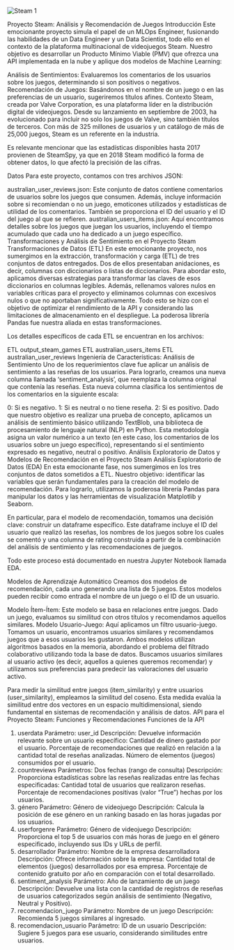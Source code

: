 ![Steam 1](https://github.com/Jeisz/Proyecto-Final-01-Soy-Henry-/assets/128953226/51226b14-e84b-41e9-879b-7597fa4caa7d)

Proyecto Steam: Análisis y Recomendación de Juegos
Introducción
Este emocionante proyecto simula el papel de un MLOps Engineer, fusionando las habilidades de un Data Engineer y un Data Scientist, todo ello en el contexto de la plataforma multinacional de videojuegos Steam. Nuestro objetivo es desarrollar un Producto Mínimo Viable (PMV) que ofrezca una API implementada en la nube y aplique dos modelos de Machine Learning:

Análisis de Sentimientos: Evaluaremos los comentarios de los usuarios sobre los juegos, determinando si son positivos o negativos.
Recomendación de Juegos: Basándonos en el nombre de un juego o en las preferencias de un usuario, sugeriremos títulos afines.
Contexto
Steam, creada por Valve Corporation, es una plataforma líder en la distribución digital de videojuegos. Desde su lanzamiento en septiembre de 2003, ha evolucionado para incluir no solo los juegos de Valve, sino también títulos de terceros. Con más de 325 millones de usuarios y un catálogo de más de 25,000 juegos, Steam es un referente en la industria.

Es relevante mencionar que las estadísticas disponibles hasta 2017 provienen de SteamSpy, ya que en 2018 Steam modificó la forma de obtener datos, lo que afectó la precisión de las cifras.

Datos
Para este proyecto, contamos con tres archivos JSON:

australian_user_reviews.json: Este conjunto de datos contiene comentarios de usuarios sobre los juegos que consumen. Además, incluye información sobre si recomiendan o no un juego, emoticones utilizados y estadísticas de utilidad de los comentarios. También se proporciona el ID del usuario y el ID del juego al que se refieren.
australian_users_items.json: Aquí encontramos detalles sobre los juegos que juegan los usuarios, incluyendo el tiempo acumulado que cada uno ha dedicado a un juego específico.
Transformaciones y Análisis de Sentimiento en el Proyecto Steam
Transformaciones de Datos (ETL)
En este emocionante proyecto, nos sumergimos en la extracción, transformación y carga (ETL) de tres conjuntos de datos entregados. Dos de ellos presentaban anidaciones, es decir, columnas con diccionarios o listas de diccionarios. Para abordar esto, aplicamos diversas estrategias para transformar las claves de esos diccionarios en columnas legibles. Además, rellenamos valores nulos en variables críticas para el proyecto y eliminamos columnas con excesivos nulos o que no aportaban significativamente. Todo esto se hizo con el objetivo de optimizar el rendimiento de la API y considerando las limitaciones de almacenamiento en el despliegue. La poderosa librería Pandas fue nuestra aliada en estas transformaciones.

Los detalles específicos de cada ETL se encuentran en los archivos:

ETL output_steam_games
ETL australian_users_items
ETL australian_user_reviews
Ingeniería de Características: Análisis de Sentimiento
Uno de los requerimientos clave fue aplicar un análisis de sentimiento a las reseñas de los usuarios. Para lograrlo, creamos una nueva columna llamada ‘sentiment_analysis’, que reemplaza la columna original que contenía las reseñas. Esta nueva columna clasifica los sentimientos de los comentarios en la siguiente escala:

0: Si es negativo.
1: Si es neutral o no tiene reseña.
2: Si es positivo.
Dado que nuestro objetivo es realizar una prueba de concepto, aplicamos un análisis de sentimiento básico utilizando TextBlob, una biblioteca de procesamiento de lenguaje natural (NLP) en Python. Esta metodología asigna un valor numérico a un texto (en este caso, los comentarios de los usuarios sobre un juego específico), representando si el sentimiento expresado es negativo, neutral o positivo.
Análisis Exploratorio de Datos y Modelos de Recomendación en el Proyecto Steam
Análisis Exploratorio de Datos (EDA)
En esta emocionante fase, nos sumergimos en los tres conjuntos de datos sometidos a ETL. Nuestro objetivo: identificar las variables que serán fundamentales para la creación del modelo de recomendación. Para lograrlo, utilizamos la poderosa librería Pandas para manipular los datos y las herramientas de visualización Matplotlib y Seaborn.

En particular, para el modelo de recomendación, tomamos una decisión clave: construir un dataframe específico. Este dataframe incluye el ID del usuario que realizó las reseñas, los nombres de los juegos sobre los cuales se comentó y una columna de rating construida a partir de la combinación del análisis de sentimiento y las recomendaciones de juegos.

Todo este proceso está documentado en nuestra Jupyter Notebook llamada EDA.

Modelos de Aprendizaje Automático
Creamos dos modelos de recomendación, cada uno generando una lista de 5 juegos. Estos modelos pueden recibir como entrada el nombre de un juego o el ID de un usuario.

Modelo Ítem-Ítem: Este modelo se basa en relaciones entre juegos. Dado un juego, evaluamos su similitud con otros títulos y recomendamos aquellos similares.
Modelo Usuario-Juego: Aquí aplicamos un filtro usuario-juego. Tomamos un usuario, encontramos usuarios similares y recomendamos juegos que a esos usuarios les gustaron.
Ambos modelos utilizan algoritmos basados en la memoria, abordando el problema del filtrado colaborativo utilizando toda la base de datos. Buscamos usuarios similares al usuario activo (es decir, aquellos a quienes queremos recomendar) y utilizamos sus preferencias para predecir las valoraciones del usuario activo.

Para medir la similitud entre juegos (item_similarity) y entre usuarios (user_similarity), empleamos la similitud del coseno. Esta medida evalúa la similitud entre dos vectores en un espacio multidimensional, siendo fundamental en sistemas de recomendación y análisis de datos.
API para el Proyecto Steam: Funciones y Recomendaciones
Funciones de la API
1. userdata
Parámetro: user_id
Descripción: Devuelve información relevante sobre un usuario específico:
Cantidad de dinero gastado por el usuario.
Porcentaje de recomendaciones que realizó en relación a la cantidad total de reseñas analizadas.
Número de elementos (juegos) consumidos por el usuario.
2. countreviews
Parámetros: Dos fechas (rango de consulta)
Descripción: Proporciona estadísticas sobre las reseñas realizadas entre las fechas especificadas:
Cantidad total de usuarios que realizaron reseñas.
Porcentaje de recomendaciones positivas (valor “True”) hechas por los usuarios.
3. género
Parámetro: Género de videojuego
Descripción: Calcula la posición de ese género en un ranking basado en las horas jugadas por los usuarios.
4. userforgenre
Parámetro: Género de videojuego
Descripción: Proporciona el top 5 de usuarios con más horas de juego en el género especificado, incluyendo sus IDs y URLs de perfil.
5. desarrollador
Parámetro: Nombre de la empresa desarrolladora
Descripción: Ofrece información sobre la empresa:
Cantidad total de elementos (juegos) desarrollados por esa empresa.
Porcentaje de contenido gratuito por año en comparación con el total desarrollado.
6. sentiment_analysis
Parámetro: Año de lanzamiento de un juego
Descripción: Devuelve una lista con la cantidad de registros de reseñas de usuarios categorizados según análisis de sentimiento (Negativo, Neutral y Positivo).
7. recomendacion_juego
Parámetro: Nombre de un juego
Descripción: Recomienda 5 juegos similares al ingresado.
8. recomendacion_usuario
Parámetro: ID de un usuario
Descripción: Sugiere 5 juegos para ese usuario, considerando similitudes entre usuarios.
